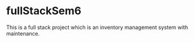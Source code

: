# fullStackSem6
This is a full stack project which is an inventory management system with maintenance.
